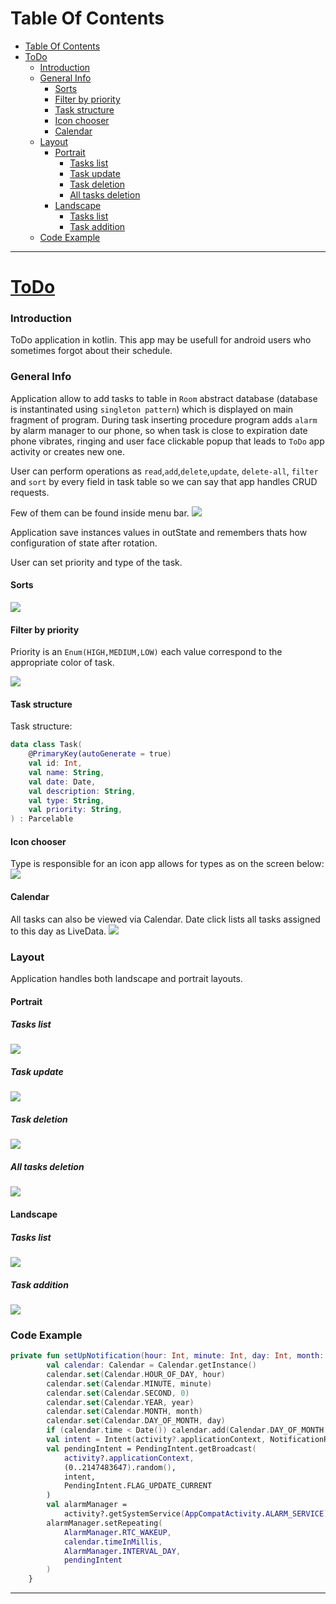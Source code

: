 # Table Of Contents
- [Table Of Contents](#table-of-contents)
- [ToDo](#todo)
    - [Introduction](#introduction)
    - [General Info](#general-info)
      - [Sorts](#sorts)
      - [Filter by priority](#filter-by-priority)
      - [Task structure](#task-structure)
      - [Icon chooser](#icon-chooser)
      - [Calendar](#calendar)
    - [Layout](#layout)
      - [Portrait](#portrait)
        - [Tasks list](#tasks-list)
        - [Task update](#task-update)
        - [Task deletion](#task-deletion)
        - [All tasks deletion](#all-tasks-deletion)
      - [Landscape](#landscape)
        - [Tasks list](#tasks-list)
        - [Task addition](#task-addition)
    - [Code Example](#code-example)
----------------------------
# [ToDo](https://github.com/sqoshi/mobile-applications/tree/master/list03/ToDo)

### Introduction
ToDo application in kotlin. This app may be usefull for android users who sometimes forgot about their schedule. 

### General Info
Application allow to add tasks to table in `Room` abstract database (database is instantinated using `singleton pattern`) which is displayed on main fragment of program. During task inserting procedure program adds `alarm` by alarm manager to our phone, so when task is close to expiration date phone vibrates, ringing and user face clickable popup that leads to `ToDo` app activity or creates new one.


User can perform operations as `read`,`add`,`delete`,`update`, `delete-all`, `filter` and `sort` by every field in task table so we can say that app handles CRUD requests.

Few of them can be found inside menu bar.
![](ToDo/media/menu_bar.png)


Application save instances values in outState and remembers thats how configuration of state after rotation.

User can set priority and type of the task.

#### Sorts

![](ToDo/media/sorts.png)


#### Filter by priority
Priority is an `Enum(HIGH,MEDIUM,LOW)` each value correspond to the appropriate color of task.

![](ToDo/media/filters.png)

#### Task structure
Task structure: 
```kotlin
data class Task(
    @PrimaryKey(autoGenerate = true)
    val id: Int,
    val name: String,
    val date: Date,
    val description: String,
    val type: String,
    val priority: String,
) : Parcelable
```


#### Icon chooser
Type is responsible for an icon app allows for types as on the screen below:
![](ToDo/media/icon_chooser.png)

#### Calendar
All tasks can also be viewed via Calendar. Date click lists all tasks assigned to this day as LiveData.
![](ToDo/media/calendar.png)
### Layout
Application handles both landscape and portrait layouts.

#### Portrait
##### Tasks list
![](ToDo/media/list.png)
##### Task update
![](ToDo/media/update.png)
##### Task deletion
![](ToDo/media/rm2.png)
##### All tasks deletion
![](ToDo/media/rm1.png)
#### Landscape
##### Tasks list
![](ToDo/media/list_land.png)
##### Task addition
![](ToDo/media/add_land.png)

### Code Example

``` kotlin
private fun setUpNotification(hour: Int, minute: Int, day: Int, month: Int, year: Int) {
        val calendar: Calendar = Calendar.getInstance()
        calendar.set(Calendar.HOUR_OF_DAY, hour)
        calendar.set(Calendar.MINUTE, minute)
        calendar.set(Calendar.SECOND, 0)
        calendar.set(Calendar.YEAR, year)
        calendar.set(Calendar.MONTH, month)
        calendar.set(Calendar.DAY_OF_MONTH, day)
        if (calendar.time < Date()) calendar.add(Calendar.DAY_OF_MONTH, 1)
        val intent = Intent(activity?.applicationContext, NotificationReceiver::class.java)
        val pendingIntent = PendingIntent.getBroadcast(
            activity?.applicationContext,
            (0..2147483647).random(),
            intent,
            PendingIntent.FLAG_UPDATE_CURRENT
        )
        val alarmManager =
            activity?.getSystemService(AppCompatActivity.ALARM_SERVICE) as AlarmManager
        alarmManager.setRepeating(
            AlarmManager.RTC_WAKEUP,
            calendar.timeInMillis,
            AlarmManager.INTERVAL_DAY,
            pendingIntent
        )
    }
```

----------------------------
